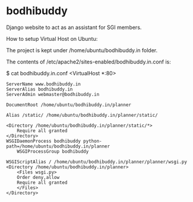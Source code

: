# bodhibuddy
Django website to act as an assistant for SGI members.

How to setup Virtual Host on Ubuntu:

The project is kept under /home/ubuntu/bodhibuddy.in folder. 


The contents of /etc/apache2/sites-enabled/bodhibuddy.in.conf is:

$ cat bodhibuddy.in.conf
<VirtualHost *:80>

    ServerName www.bodhibuddy.in
    ServerAlias bodhibuddy.in
    ServerAdmin webmaster@bodhibuddy.in

    DocumentRoot /home/ubuntu/bodhibuddy.in/planner

	Alias /static/ /home/ubuntu/bodhibuddy.in/planner/static/

	<Directory /home/ubuntu/bodhibuddy.in/planner/static/*>
	    Require all granted
	</Directory>
	WSGIDaemonProcess bodhibuddy python-path=/home/ubuntu/bodhibuddy.in/planner
    	WSGIProcessGroup bodhibuddy

	WSGIScriptAlias / /home/ubuntu/bodhibuddy.in/planner/planner/wsgi.py
	<Directory /home/ubuntu/bodhibuddy.in/planner>
	    <Files wsgi.py>
		Order deny,allow
		Require all granted
	    </Files>
	</Directory>


</VirtualHost>
